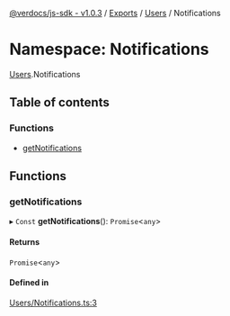 [@verdocs/js-sdk - v1.0.3](../README.md) / [Exports](../modules.md) / [Users](Users.md) / Notifications

# Namespace: Notifications

[Users](Users.md).Notifications

## Table of contents

### Functions

- [getNotifications](Users.Notifications.md#getnotifications)

## Functions

### getNotifications

▸ `Const` **getNotifications**(): `Promise`<`any`\>

#### Returns

`Promise`<`any`\>

#### Defined in

[Users/Notifications.ts:3](https://github.com/Verdocs/js-sdk/blob/main/src/Users/Notifications.ts#L3)
